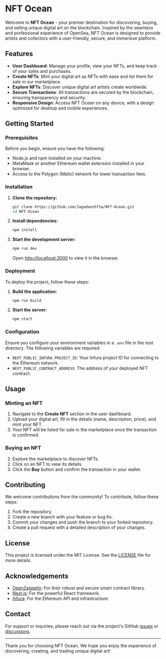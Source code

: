 
# NFT Ocean

Welcome to **NFT Ocean** - your premier destination for discovering, buying, and selling unique digital art on the blockchain. Inspired by the seamless and professional experience of OpenSea, NFT Ocean is designed to provide artists and collectors with a user-friendly, secure, and immersive platform.

## Features

- **User Dashboard**: Manage your profile, view your NFTs, and keep track of your sales and purchases.
- **Create NFTs**: Mint your digital art as NFTs with ease and list them for sale in our marketplace.
- **Explore NFTs**: Discover unique digital art artists create worldwide.
- **Secure Transactions**: All transactions are secured by the blockchain, ensuring transparency and security.
- **Responsive Design**: Access NFT Ocean on any device, with a design optimized for desktop and mobile experiences.

## Getting Started

### Prerequisites

Before you begin, ensure you have the following:

- Node.js and npm installed on your machine.
- MetaMask or another Ethereum wallet extension installed in your browser.
- Access to the Polygon (Matic) network for lower transaction fees.

### Installation

1. **Clone the repository:**

    ```bash
    git clone https://github.com/Jagadeeshftw/NFT-Ocean.git
    cd NFT-Ocean
    ```

2. **Install dependencies:**

    ```bash
    npm install
    ```

3. **Start the development server:**

    ```bash
    npm run dev
    ```

    Open [http://localhost:3000](http://localhost:3000) to view it in the browser.

### Deployment

To deploy the project, follow these steps:

1. **Build the application:**

    ```bash
    npm run build
    ```

2. **Start the server:**

    ```bash
    npm start
    ```

### Configuration

Ensure you configure your environment variables in a `.env` file in the root directory. The following variables are required:

- `NEXT_PUBLIC_INFURA_PROJECT_ID`: Your Infura project ID for connecting to the Ethereum network.
- `NEXT_PUBLIC_CONTRACT_ADDRESS`: The address of your deployed NFT contract.

## Usage

### Minting an NFT

1. Navigate to the **Create NFT** section in the user dashboard.
2. Upload your digital art, fill in the details (name, description, price), and mint your NFT.
3. Your NFT will be listed for sale in the marketplace once the transaction is confirmed.

### Buying an NFT

1. Explore the marketplace to discover NFTs.
2. Click on an NFT to view its details.
3. Click the **Buy** button and confirm the transaction in your wallet.

## Contributing

We welcome contributions from the community! To contribute, follow these steps:

1. Fork the repository.
2. Create a new branch with your feature or bug fix.
3. Commit your changes and push the branch to your forked repository.
4. Create a pull request with a detailed description of your changes.

## License

This project is licensed under the MIT License. See the [LICENSE](LICENSE) file for more details.

## Acknowledgements

- [OpenZeppelin](https://openzeppelin.com/): For their robust and secure smart contract library.
- [Next.js](https://nextjs.org/): For the powerful React framework.
- [Infura](https://infura.io/): For the Ethereum API and infrastructure.

## Contact

For support or inquiries, please reach out via the project's GitHub [issues](https://github.com/Jagadeeshftw/NFT-Ocean/issues) or [discussions](https://github.com/Jagadeeshftw/NFT-Ocean/discussions).

---

Thank you for choosing NFT Ocean. We hope you enjoy the experience of discovering, creating, and trading unique digital art!
